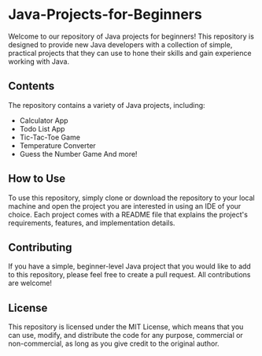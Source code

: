 # Java-Projects-for-Beginners
Welcome to our repository of Java projects for beginners! This repository is designed to provide new Java developers with a collection of simple, practical projects that they can use to hone their skills and gain experience working with Java.

## Contents
The repository contains a variety of Java projects, including:

- Calculator App
- Todo List App
- Tic-Tac-Toe Game
- Temperature Converter
- Guess the Number Game
And more!

## How to Use
To use this repository, simply clone or download the repository to your local machine and open the project you are interested in using an IDE of your choice. Each project comes with a README file that explains the project's requirements, features, and implementation details.

## Contributing
If you have a simple, beginner-level Java project that you would like to add to this repository, please feel free to create a pull request. All contributions are welcome!

## License
This repository is licensed under the MIT License, which means that you can use, modify, and distribute the code for any purpose, commercial or non-commercial, as long as you give credit to the original author.
